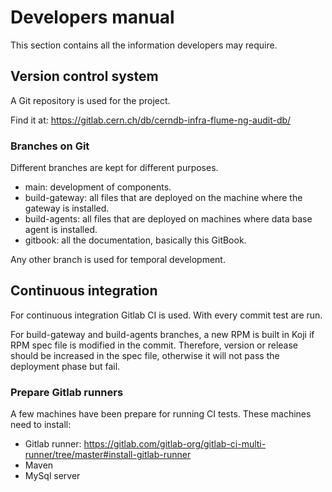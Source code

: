 # Developers manual

This section contains all the information developers may require.

## Version control system

A Git repository is used for the project. 

Find it at: https://gitlab.cern.ch/db/cerndb-infra-flume-ng-audit-db/ 

### Branches on Git

Different branches are kept for different purposes.

* main: development of components.
* build-gateway: all files that are deployed on the machine where the gateway is installed.
* build-agents: all files that are deployed on machines where data base agent is installed. 
* gitbook: all the documentation, basically this GitBook. 

Any other branch is used for temporal development.

## Continuous integration

For continuous integration Gitlab CI is used. With every commit test are run.

For build-gateway and build-agents branches, a new RPM is built in Koji if RPM spec file is modified in the commit. Therefore, version or release should be increased in the spec file, otherwise it will not pass the deployment phase but fail.

### Prepare Gitlab runners

A few machines have been prepare for running CI tests. These machines need to install:

* Gitlab runner: https://gitlab.com/gitlab-org/gitlab-ci-multi-runner/tree/master#install-gitlab-runner
* Maven
* MySql server